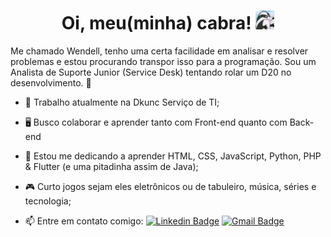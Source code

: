 <h1 align="center"> Oi, meu(minha) cabra! <img width="30px" height="30px" src="https://github.com/tourianr/arquivo-api-upload/blob/master/9fudkPrt_400x400.jpg"> </h1
  
<h3 align="center">Me chamado Wendell, tenho uma certa facilidade em analisar e resolver problemas e estou procurando transpor isso para a programação.
Sou um Analista de Suporte Junior (Service Desk) tentando rolar um D20 no desenvolvimento. 🎲 </h3>
  
- 🔭 Trabalho atualmente na Dkunc Serviço de TI;

- 🖥️ Busco colaborar e aprender tanto com Front-end quanto com Back-end

- 🌱 Estou me dedicando a aprender HTML, CSS, JavaScript, Python, PHP & Flutter (e uma pitadinha assim de Java);

- 🎮 Curto jogos sejam eles eletrônicos ou de tabuleiro, música, séries e tecnologia;

- 📫 Entre em contato comigo: [![Linkedin Badge](https://img.shields.io/badge/-Wendell_Regis-blue?style=flat&logo=Linkedin&logoColor=white&link=https://www.linkedin.com/in/tourian/)](https://www.linkedin.com/in/tourian/)
[![Gmail Badge](https://img.shields.io/badge/-r.wendell.regis@gmail.com-c14438?style=flat&logo=Gmail&logoColor=white&link=mailto:r.wendell.regis@gmail.com)](mailto:r.wendell.regis@gmail.com)
